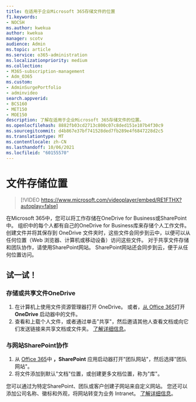 ```yaml
---
title: 在适用于企业Microsoft 365存储文件的位置
f1.keywords:
- NOCSH
ms.author: kwekua
author: kwekua
manager: scotv
audience: Admin
ms.topic: article
ms.service: o365-administration
ms.localizationpriority: medium
ms.collection:
- M365-subscription-management
- Adm_O365
ms.custom:
- AdminSurgePortfolio
- adminvideo
search.appverid:
- BCS160
- MET150
- MOE150
description: 了解在适用于企业Microsoft 365存储文件的位置。
ms.openlocfilehash: 8882fb03cd2713c800c07c8ded151e107b4f30c9
ms.sourcegitcommit: d4b867e37bf741528ded7fb289e4f6847228d2c5
ms.translationtype: MT
ms.contentlocale: zh-CN
ms.lasthandoff: 10/06/2021
ms.locfileid: "60155570"
---
```

# <a name="where-to-store-files"></a>文件存储位置

> [!VIDEO https://www.microsoft.com/videoplayer/embed/RE1FTHX?autoplay=false]

在Microsoft 365中，您可以将工作存储在OneDrive for Business或SharePoint中。 组织中的每个人都有自己的OneDrive for Business库来存储个人工作文件。 创建文件并将其保存到 OneDrive 文件夹时，这些文件会同步到云中，以便可以从任何位置（Web 浏览器、计算机或移动设备）访问这些文件。 对于共享文件存储和团队协作，请使用SharePoint网站。 SharePoint网站还会同步到云，便于从任何位置访问。

## <a name="try-it"></a>试一试！

### <a name="store-or-share-files-with-onedrive"></a>存储或共享文件OneDrive

1. 在计算机上使用文件资源管理器打开 OneDrive。 或者，[从 Office 365](https://www.office.com/)打开 **OneDrive** 启动器中的文件。
2. 查看和上载个人文件，或者通过单击"共享"，然后邀请其他人查看文档或向它们发送链接来共享文档或文件夹。 [了解详细信息](https://support.microsoft.com/office/9fcc2f7d-de0c-4cec-93b0-a82024800c07#os_type=onedrive_-_business)。

### <a name="collaborate-with-a-sharepoint-site"></a>与网站SharePoint协作

1. 从 [Office 365](https://www.office.com/)中 **，SharePoint** 应用启动器打开"团队网站"，然后选择"团队网站"。
2. 将文件添加到默认"文档"位置，或创建更多文档位置，称为"库"。

您可以通过为特定SharePoint、团队或客户创建子网站来自定义网站。 您还可以添加公司名称、徽标和外观，将网站转变为业务 Intranet。 [了解详细信息](https://support.microsoft.com/office/06bbadc3-6b04-4a60-9d14-894f6a170818)。